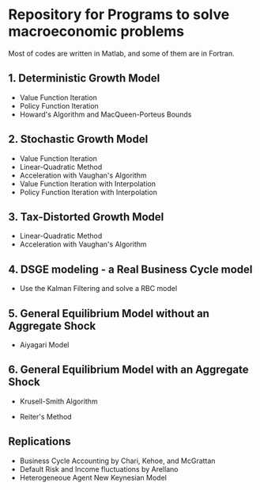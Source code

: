 # Repository for Programs to solve macroeconomic problems

Most of codes are written in Matlab, and some of them are in Fortran.

## 1. Deterministic Growth Model
  - Value Function Iteration
  - Policy Function Iteration
  - Howard's Algorithm and MacQueen-Porteus Bounds
  
## 2. Stochastic Growth Model
  - Value Function Iteration
  - Linear-Quadratic Method
  - Acceleration with Vaughan's Algorithm
  - Value Function Iteration with Interpolation
  - Policy Function Iteration with Interpolation

## 3. Tax-Distorted Growth Model
  - Linear-Quadratic Method
  - Acceleration with Vaughan's Algorithm

## 4. DSGE modeling - a Real Business Cycle model
  - Use the Kalman Filtering and solve a RBC model

## 5. General Equilibrium Model without an Aggregate Shock
  - Aiyagari Model 

## 6. General Equilibrium Model with an Aggregate Shock 
  - Krusell-Smith Algorithm

  - Reiter's Method


## Replications
  - Business Cycle Accounting by Chari, Kehoe, and McGrattan
  - Default Risk and Income fluctuations by Arellano
  - Heterogeneoue Agent New Keynesian Model

